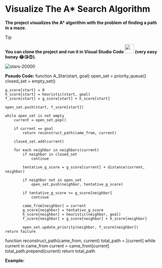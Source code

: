 # Visualize The A* Search Algorithm  

**The project visualizes the A\* algorithm with the problem of finding a path in a maze.**

> [!Tip]
> **You can clone the project and run it in Visual Studio Code <img src="https://upload.wikimedia.org/wikipedia/commons/thumb/9/9a/Visual_Studio_Code_1.35_icon.svg/768px-Visual_Studio_Code_1.35_icon.svg.png" width="30" height="30" /> 
 (very easy honey 😂😘😍).**

![stars-20000](https://github.com/user-attachments/assets/9ff603ca-b754-4736-8497-d851d43858e2)

**Pseudo Code:**
function A_Star(start, goal)
    open_set = priority_queue()
    closed_set = empty_set()

    g_score[start] = 0
    h_score[start] = heuristic(start, goal)
    f_score[start] = g_score[start] + h_score[start]

    open_set.push(start, f_score[start])

    while open_set is not empty
        current = open_set.pop()

        if current == goal
            return reconstruct_path(came_from, current)

        closed_set.add(current)

        for each neighbor in neighbors(current)
            if neighbor in closed_set
                continue

            tentative_g_score = g_score[current] + distance(current, neighbor)

            if neighbor not in open_set
                open_set.push(neighbor, tentative_g_score)

            if tentative_g_score >= g_score[neighbor]
                continue

            came_from[neighbor] = current
            g_score[neighbor] = tentative_g_score
            h_score[neighbor] = heuristic(neighbor, goal)
            f_score[neighbor] = g_score[neighbor] + h_score[neighbor]

            open_set.update_priority(neighbor, f_score[neighbor])
    return failure

function reconstruct_path(came_from, current)
    total_path = [current]
    while current in came_from
        current = came_from[current]
        total_path.prepend(current)
    return total_path



**Example:**

